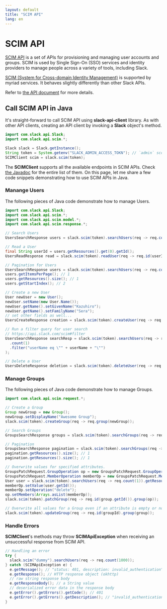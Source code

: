 ```yaml
---
layout: default
title: "SCIM API"
lang: en
---
```


# SCIM API

[SCIM API](https://api.slack.com/scim) is a set of APIs for provisioning and managing user accounts and groups. SCIM is used by Single Sign-On (SSO) services and identity providers to manage people across a variety of tools, including Slack.

[SCIM (System for Cross-domain Identity Management)](http://www.simplecloud.info/) is supported by myriad services. It behaves slightly differently than other Slack APIs.

Refer to [the API document](https://api.slack.com/scim) for more details.

## Call SCIM API in Java

It's straight-forward to call SCIM API using **slack-api-client** library. As with other API clients, creating an API client by invoking a **Slack** object's method.

```java
import com.slack.api.Slack;
import com.slack.api.scim.*;

Slack slack = Slack.getInstance();
String token = System.getenv("SLACK_ADMIN_ACCESS_TOKN"); // `admin` scope required
SCIMClient scim = slack.scim(token);
```

The **SCIMClient** supports all the available endpoints in SCIM APIs. Check [the Javadoc](https://javadoc.io/doc/com.slack/slack-api-client/latest/com/slack/api/scim/SCIMClient.html) for the entire list of them. On this page, let me share a few code snippets demonstrating how to use SCIM APIs in Java.

### Manange Users

The following pieces of Java code demonstrate how to manage Users.

```java
import com.slack.api.Slack;
import com.slack.api.scim.*;
import com.slack.api.scim.model.*;
import com.slack.api.scim.response.*;

// Search Users
UsersSearchResponse users = slack.scim(token).searchUsers(req -> req.count(1000));

// Read a User
final String userId = users.getResources().get(0).getId();
UsersReadResponse read = slack.scim(token).readUser(req -> req.id(userId));

// Pagination for Users
UsersSearchResponse users = slack.scim(token).searchUsers(req -> req.count(1).startIndex(2));
users.getItemsPerPage(); // 1
users.getResources().size(); // 1
users.getStartIndex(); // 2

// Create a new User
User newUser = new User();
newUser.setName(new User.Name());
newUser.getName().setGivenName("Kazuhiro");
newUser.getName().setFamilyName("Sera");
// set other fields as well...
UsersCreateResponse creation = slack.scim(token).createUser(req -> req.user(newUser));

// Run a filter query for user search
// https://api.slack.com/scim#filter
UsersSearchResponse searchResp = slack.scim(token).searchUsers(req -> req
  .count(1)
  .filter("userName eq \"" + userName + "\"")
);

// Delete a User
UsersDeleteResponse deletion = slack.scim(token).deleteUser(req -> req.id(userId));
```

### Manage Groups

The following pieces of Java code demonstrate how to manage Groups.

```java
import com.slack.api.scim.request.*;

// Create a Group
Group newGroup = new Group();
newGroup.setDisplayName("Awesome Group");
slack.scim(token).createGroup(req -> req.group(newGroup));

// Search Groups
GroupsSearchResponse groups = slack.scim(token).searchGroups(req -> req.count(1000));

// Pagination
GroupsSearchResponse pagination = slack.scim(token).searchGroups(req -> req.count(1));
pagination.getResources().size(); // 1
pagination.getResources().size(); // 1

// Overwrite values for specified attributes.
GroupsPatchRequest.GroupOperation op = new GroupsPatchRequest.GroupOperation();
GroupsPatchRequest.MemberOperation memberOp = new GroupsPatchRequest.MemberOperation();
User user = slack.scim(token).searchUsers(req -> req.count(1)).getResources().get(0);
memberOp.setValue(user.getId());
memberOp.setOperation("delete");
op.setMembers(Arrays.asList(memberOp));
slack.scim(token).patchGroup(req -> req.id(group.getId()).group(op));

// Overwrite all values for a Group even if an attribute is empty or not provided.
slack.scim(token).updateGroup(req -> req.id(groupId).group(group));
```

### Handle Errors

**SCIMClient**'s methods may throw **SCIMApiException** when receiving an unsuccessful response from SCIM API.

```java
// Handling an error
try {
  slack.scim("dummy").searchUsers(req -> req.count(1000));
} catch (SCIMApiException e) {
  e.getMessage(); // "status: 401, description: invalid_authentication"
  e.getResponse(); // HTTP response object (okhttp)
  // raw string response body
  e.getResponseBody(); // a String value
  // deserialized error data in the response body
  e.getError().getErrors().getCode(); // 401
  e.getError().getErrors().getDescription(); // "invalid_authentication"
}
```
